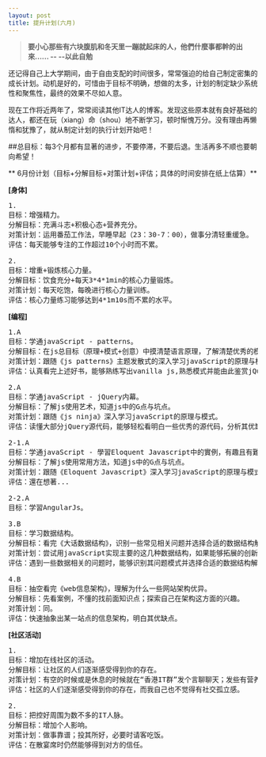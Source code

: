 ```yaml
--- 
layout: post
title: 提升计划(六月)
---
```


 > **要小心那些有六块腹肌和冬天里一蹦就起床的人，他們什麼事都幹的出來......
-- --以此自勉**

还记得自己上大学期间，由于自由支配的时间很多，常常强迫的给自己制定密集的成长计划。动机是好的，可惜由于目标不明确，想做的太多，计划的制定缺少系统性和聚焦性，最终的效果不尽如人意。

现在工作将近两年了，常常阅读其他IT达人的博客。发现这些原本就有良好基础的达人，都还在玩（xiang）命（shou）地不断学习，顿时惭愧万分。没有理由再懒惰和犹豫了，就从制定计划的执行计划开始吧！

##总目标：每3个月都有显著的进步，不要停滞，不要后退。生活再多不顺也要朝向希望！

** 6月份计划（目标+分解目标+对策计划+评估；具体的时间安排在纸上估算）**

**[身体]** 
<pre>
1. 
目标：增强精力。
分解目标：充满斗志+积极心态+营养充分。
对策计划：运用番茄工作法，早睡早起（23：30-7：00），做事分清轻重缓急。
评估：每天能够专注的工作超过10个小时而不累。

2.
目标：增重+锻炼核心力量。
分解目标：饮食充分+每天3*4*1min的核心力量锻炼。
对策计划：每天吃饱，每晚进行核心力量训练。
评估：核心力量练习能够达到4*1m10s而不累的水平。
</pre>

**[编程]** 
<pre>
1.A
目标：学通javaScript - patterns。 
分解目标：在js总目标（原理+模式+创意）中摸清楚语言原理，了解清楚优秀的模式，知道js中的G点与坑点。
对策计划：跟随《js patterns》主题发散式的深入学习javaScript的原理与模式，搞清楚包括MVC在内的设计模式。
评估：认真看完上述好书，能够熟练写出vanilla js,熟悉模式并能由此鉴赏jQuery之美。

2.A
目标：学通javaScript - jQuery内幕。
分解目标：了解js使用艺术，知道js中的G点与坑点。
对策计划：跟随《js ninja》深入学习javaScript的原理与模式。
评估：读懂大部分jQuery源代码，能够轻松看明白一些优秀的源代码，分析其优缺点。

2-1.A
目标：学通javaScript - 學習Eloquent Javascript中的實例，有趣且有難度。
分解目标：了解js使用常用方法，知道js中的G点与坑点。
对策计划：跟随《Eloquent Javascript》深入学习javaScript的原理与模式。
评估：還在想著...

2-2.A
目标：学習AngularJs。

3.B	
目标：学习数据结构。
分解目标：看完《大话数据结构》，识别一些常见相关问题并选择合适的数据结构解决问题。
对策计划：尝试用javaScript实现主要的这几种数据结构，如果能够拓展的创新更好。
评估：遇到一些数据相关的问题时，能够识别其问题模式并选择合适的数据结构解决问题。

4.B 
目标：抽空看完《web信息架构》，理解为什么一些网站架构优异。
分解目标：先看案例，不懂的找前面知识点；探索自己在架构这方面的兴趣。
对策计划：同。
评估：快速抽象出某一站点的信息架构，明白其优缺点。
</pre>

**[社区活动]**
<pre>
1. 
目标：增加在线社区的活动。
分解目标：让社区的人们逐渐感受得到你的存在。
对策计划：有空的时候或是休息的时候就在“香港IT群”发个言聊聊天；发些有营养的朋友圈信息。
评估：社区的人们逐渐感受得到你的存在，而我自己也不觉得有社交孤立感。

2.
目标：把控好周围为数不多的IT人脉。
分解目标：增加个人影响。
对策计划：做事靠谱；投其所好，必要时请客吃饭。
评估：在散宴席时仍然能够得到对方的信任。
</pre>